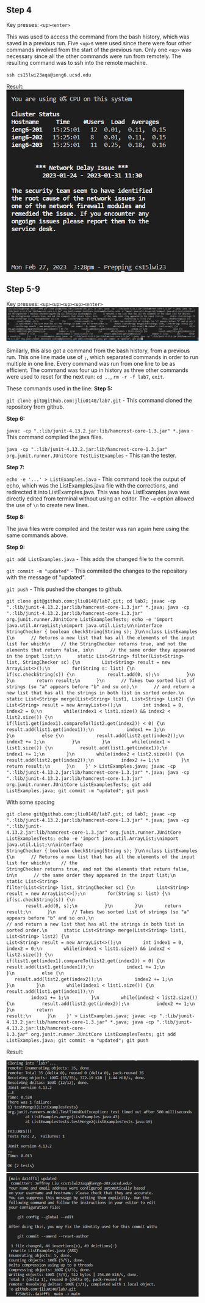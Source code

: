 ## Step 4
Key presses: `<up><enter>`

This was used to access the command from the bash history, which was saved in a previous run. Five `<up>`s were used since there were four other commands involved from the start of the previous run. Only one `<up>` was necessary since all the other commands were run from remotely. The resulting command was to ssh into the remote machine.

`ssh cs15lwi23aqa@ieng6.ucsd.edu`

Result:
![ssh](https://github.com/jliu0140/cse15l-lab-reports/blob/main/report4/ssh.PNG?raw=true)

## Step 5-9
Key presses: `<up><up><up><up><enter>`
![cmd](https://github.com/jliu0140/cse15l-lab-reports/blob/main/report4/command.PNG?raw=true)

Similarly, this also got a command from the bash history, from a previous run. This one line made use of `;`, which separated commands in order to run multiple in one line. Every command was run from one line to be as efficient. The command was four up in history as three other commands were used to reset for the next run: `cd ..`, `rm -r -f lab7`, `exit`.

These commands used in the line:
**Step 5:**

`git clone git@github.com:jliu0140/lab7.git` - This command cloned the repository from github.

**Step 6:**

`javac -cp ".:lib/junit-4.13.2.jar:lib/hamcrest-core-1.3.jar" *.java` - This command compiled the java files.

`java -cp ".:lib/junit-4.13.2.jar:lib/hamcrest-core-1.3.jar" org.junit.runner.JUnitCore TestListExamples` - This ran the tester.

**Step 7:**

`echo -e '...' > ListExamples.java` - This command took the output of echo, which was the ListExamples.java file with the corrections, and redirected it into ListExamples.java. This was how ListExamples.java was directly edited from terminal without using an editor. The `-e` option allowed the use of `\n` to create new lines.

**Step 8:**

The java files were compiled and the tester was ran again here using the same commands above.

**Step 9:**

`git add ListExamples.java` - This adds the changed file to the commit.

`git commit -m "updated"` - This commited the changes to the repository with the message of "updated".

`git push` - This pushed the changes to github.
```
git clone git@github.com:jliu0140/lab7.git; cd lab7; javac -cp ".:lib/junit-4.13.2.jar:lib/hamcrest-core-1.3.jar" *.java; java -cp ".:lib/junit-4.13.2.jar:lib/hamcrest-core-1.3.jar" org.junit.runner.JUnitCore ListExamplesTests; echo -e 'import java.util.ArrayList;\nimport java.util.List;\n\ninterface StringChecker { boolean checkString(String s); }\n\nclass ListExamples {\n      // Returns a new list that has all the elements of the input list for which\n    // the StringChecker returns true, and not the elements that return false, in\n      // the same order they appeared in the input list;\n      static List<String> filter(List<String> list, StringChecker sc) {\n        List<String> result = new ArrayList<>();\n        for(String s: list) {\n          if(sc.checkString(s)) {\n            result.add(0, s);\n          }\n        }\n        return result;\n      }\n      // Takes two sorted list of strings (so "a" appears before "b" and so on),\n      // and return a new list that has all the strings in both list in sorted order.\n      static List<String> merge(List<String> list1, List<String> list2) {\n        List<String> result = new ArrayList<>();\n        int index1 = 0, index2 = 0;\n        while(index1 < list1.size() && index2 < list2.size()) {\n          if(list1.get(index1).compareTo(list2.get(index2)) < 0) {\n            result.add(list1.get(index1));\n            index1 += 1;\n          }\n          else {\n            result.add(list2.get(index2));\n            index2 += 1;\n          }\n        }\n        while(index1 < list1.size()) {\n          result.add(list1.get(index1));\n          index1 += 1;\n        }\n        while(index2 < list2.size()) {\n          result.add(list2.get(index2));\n          index2 += 1;\n        }\n        return result;\n      }\n    }' > ListExamples.java; javac -cp ".:lib/junit-4.13.2.jar:lib/hamcrest-core-1.3.jar" *.java; java -cp ".:lib/junit-4.13.2.jar:lib/hamcrest-core-1.3.jar" org.junit.runner.JUnitCore ListExamplesTests; git add ListExamples.java; git commit -m "updated"; git push
```
With some spacing
```
git clone git@github.com:jliu0140/lab7.git; cd lab7; javac -cp ".:lib/junit-4.13.2.jar:lib/hamcrest-core-1.3.jar" *.java; java -cp ".:lib/junit-
4.13.2.jar:lib/hamcrest-core-1.3.jar" org.junit.runner.JUnitCore ListExamplesTests; echo -e 'import java.util.ArrayList;\nimport java.util.List;\n\ninterface 
StringChecker { boolean checkString(String s); }\n\nclass ListExamples {\n      // Returns a new list that has all the elements of the input list for which\n    // the 
StringChecker returns true, and not the elements that return false, in\n      // the same order they appeared in the input list;\n      static List<String> 
filter(List<String> list, StringChecker sc) {\n        List<String> result = new ArrayList<>();\n        for(String s: list) {\n          if(sc.checkString(s)) {\n     
       result.add(0, s);\n          }\n        }\n        return result;\n      }\n      // Takes two sorted list of strings (so "a" appears before "b" and so on),\n      
// and return a new list that has all the strings in both list in sorted order.\n      static List<String> merge(List<String> list1, List<String> list2) {\n        
List<String> result = new ArrayList<>();\n        int index1 = 0, index2 = 0;\n        while(index1 < list1.size() && index2 < list2.size()) {\n          
if(list1.get(index1).compareTo(list2.get(index2)) < 0) {\n            result.add(list1.get(index1));\n            index1 += 1;\n          }\n          else {\n          
   result.add(list2.get(index2));\n            index2 += 1;\n          }\n        }\n        while(index1 < list1.size()) {\n          result.add(list1.get(index1));\n          
         index1 += 1;\n        }\n        while(index2 < list2.size()) {\n          result.add(list2.get(index2));\n          index2 += 1;\n        }\n        return 
result;\n      }\n    }' > ListExamples.java; javac -cp ".:lib/junit-4.13.2.jar:lib/hamcrest-core-1.3.jar" *.java; java -cp ".:lib/junit-4.13.2.jar:lib/hamcrest-core-
1.3.jar" org.junit.runner.JUnitCore ListExamplesTests; git add ListExamples.java; git commit -m "updated"; git push
```

Result: 

![part1](https://github.com/jliu0140/cse15l-lab-reports/blob/main/report4/result%20part%201.PNG?raw=true)
![part2](https://github.com/jliu0140/cse15l-lab-reports/blob/main/report4/result%20part%202.PNG?raw=true)
